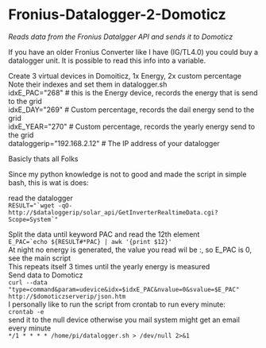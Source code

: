 # Fronius-Datalogger-2-Domoticz
<i>Reads data from the Fronius Datalgger API and sends it to Domoticz</i>

If you have an older Fronius Converter like I have (IG/TL4.0) you could buy a datalogger unit. It is possible to read this info into a variable.

Create 3 virtual devices in Domoiticz, 1x Energy, 2x custom percentage</br>
Note their indexes and set them in datalogger.sh</br>
idxE_PAC="268"   # this is the Energy device, records the energy that is send to the grid</br>
idxE_DAY="269"   # Custom percentage, records the dail energy send to the grid</br>
idxE_YEAR="270"  # Custom percentage, records the yearly energy send to the grid</br>
dataloggerip="192.168.2.12" # The IP address of your datalogger</br>

Basicly thats all Folks</br>

Since my python knowledge is not to good and made the script in simple bash, this is wat is does:

read the datalogger</br>
```RESULT="`wget -qO- http://$dataloggerip/solar_api/GetInverterRealtimeData.cgi?Scope=System`"```

Split the data until keyword PAC and read the 12th element</br>
```E_PAC=`echo ${RESULT#*PAC} | awk '{print $12}'```
</br>
At night no energy is generated, the value you read wil be :, so E_PAC is 0, see the main script</br>
This repeats itself 3 times until the yearly energy is measured</r>
</br>
Send data to Domoticz</br>
```curl --data "type=command&param=udevice&idx=$idxE_PAC&nvalue=0&svalue=$E_PAC" http://$domoticzserverip/json.htm```
</br>
I personally like to run the script from crontab to run every minute:</br>
```crontab -e```
</br>
send it to the null device otherwise you mail system might get an email every minute</br>
```*/1 * * * * /home/pi/datalogger.sh > /dev/null 2>&1```

